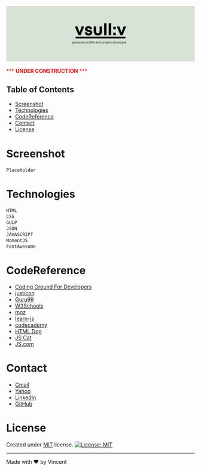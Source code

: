 ![alt text](./assets/img/banner/banner.png)

<span style="color: red"> *** **UNDER CONSTRUCTION** *** </span>

## Table of Contents 
 * [Screenshot](#Screenshot) 
 * [Technologies](#Technologies) 
 * [CodeReference](#CodeReference) 
 * [Contact](#Contact) 
 * [License](#License) 

# Screenshot
```
PlaceHolder
```

# Technologies
```
HTML
CSS
GULP
JSON
JAVASCRIPT
MomentJS
FontAwesome
```

# CodeReference
- [Coding Ground For Developers](https://www.tutorialspoint.com/codingground.htm)
- [justicon](https://dribbble.com/Justicon) 
- [Guru99](https://www.guru99.com/interactive-javascript-tutorials.html) 
- [W3Schools](https://www.w3schools.com) 
- [moz](https://developer.mozilla.org/en-US/docs/Web/JavaScript/Guide) 
- [learn-js](https://www.learn-js.org/) 
- [codecademy](https://www.codecademy.com/) 
- [HTML Dog](https://htmldog.com/) 
- [JS Cat](http://jsforcats.com/) 
- [JS.com](JavaScript.com) 

# Contact
- [Gmail](vlsullivanhou@gmail.com) 
- [Yahoo](vlsulliv@yahoo.com) 
- [LinkedIn](https://linkedin.com/vlsulliv/) 
- [GitHub](https://github.com/vlsulliv) 

# License
Created under [MIT](https://choosealicense.com/licenses/mit/) license.
[![License: MIT](https://img.shields.io/badge/License-MIT-yellow.svg)](https://opensource.org/licenses/MIT)

---

Made with ❤️ by Vincent
